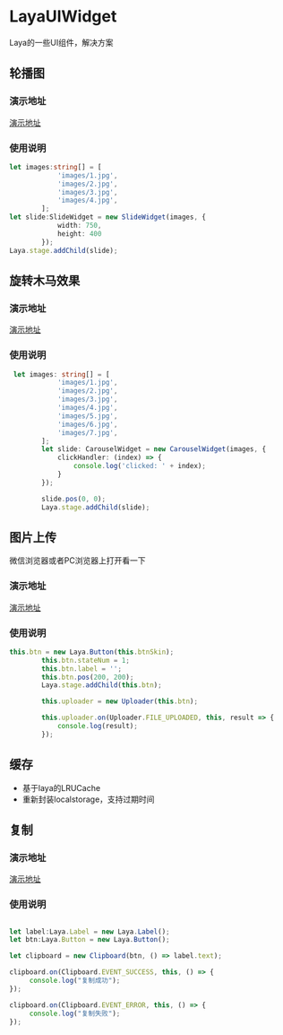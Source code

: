 # LayaUIWidget
Laya的一些UI组件，解决方案

## 轮播图

### 演示地址

 [演示地址](http://www.noteliu.com/LayaUIWidget/SlideWidget/bin/index.html)

### 使用说明

``` typescript
let images:string[] = [
            'images/1.jpg',
            'images/2.jpg',
            'images/3.jpg',
            'images/4.jpg',
        ];
let slide:SlideWidget = new SlideWidget(images, {
            width: 750,
            height: 400
        });
Laya.stage.addChild(slide);
```

## 旋转木马效果

### 演示地址

 [演示地址](http://www.noteliu.com/LayaUIWidget/CarouselSlide/bin/index.html)

### 使用说明

``` typescript
 let images: string[] = [
            'images/1.jpg',
            'images/2.jpg',
            'images/3.jpg',
            'images/4.jpg',
            'images/5.jpg',
            'images/6.jpg',
            'images/7.jpg',
        ];
        let slide: CarouselWidget = new CarouselWidget(images, {
            clickHandler: (index) => {
                console.log('clicked: ' + index);
            }
        });

        slide.pos(0, 0);
        Laya.stage.addChild(slide);
```

## 图片上传

微信浏览器或者PC浏览器上打开看一下

### 演示地址

 [演示地址](http://www.noteliu.com/LayaUIWidget/Uploader/bin/index.html)

### 使用说明

``` typescript
this.btn = new Laya.Button(this.btnSkin);
        this.btn.stateNum = 1;
        this.btn.label = '';
        this.btn.pos(200, 200);
        Laya.stage.addChild(this.btn);

        this.uploader = new Uploader(this.btn);

        this.uploader.on(Uploader.FILE_UPLOADED, this, result => {
            console.log(result);
        });
```

## 缓存

* 基于laya的LRUCache
* 重新封装localstorage，支持过期时间

## 复制

### 演示地址

 [演示地址](http://www.noteliu.com/LayaUIWidget/Clipboard/bin/index.html)

### 使用说明

``` typescript

let label:Laya.Label = new Laya.Label();
let btn:Laya.Button = new Laya.Button();

let clipboard = new Clipboard(btn, () => label.text);

clipboard.on(Clipboard.EVENT_SUCCESS, this, () => {
     console.log("复制成功");
});

clipboard.on(Clipboard.EVENT_ERROR, this, () => {
     console.log("复制失败");
});

```
